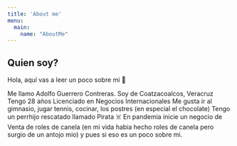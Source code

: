 ```yaml
---
title: 'About me'
menu:
  main:
    name: "AboutMe"
---
```


## Quien soy?

Hola, aquí vas a leer un poco sobre mi 🤩

Me llamo Adolfo Guerrero Contreras.
Soy de Coatzacoalcos, Veracruz
Tengo 28 años
Licenciado en Negocios Internacionales
Me gusta ir al gimnasio, jugar tennis, cocinar, los postres (en especial el chocolate)
Tengo un perrhijo rescatado llamado Pirata ☠️
En pandemia inicie un negocio de Venta de roles de canela (en mi vida habia hecho roles de canela pero surgio de un antojo mio)
y pues si eso es un poco sobre mi.


